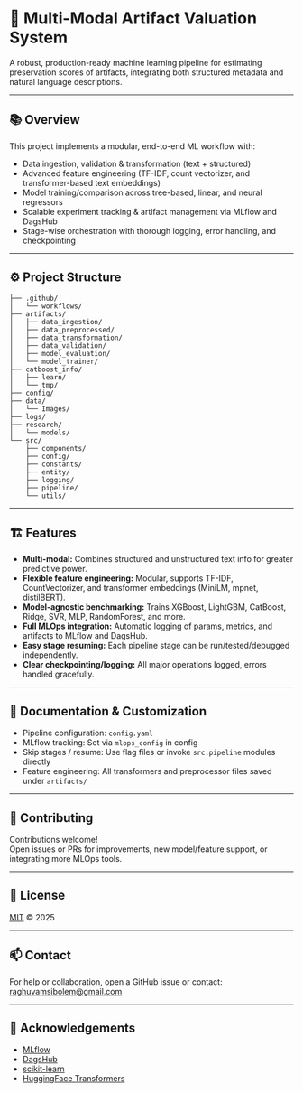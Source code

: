 # 🏺 Multi-Modal Artifact Valuation System

A robust, production-ready machine learning pipeline for estimating preservation scores of artifacts, integrating both structured metadata and natural language descriptions.

---

## 📚 Overview

This project implements a modular, end-to-end ML workflow with:

- Data ingestion, validation & transformation (text + structured)
- Advanced feature engineering (TF-IDF, count vectorizer, and transformer-based text embeddings)
- Model training/comparison across tree-based, linear, and neural regressors
- Scalable experiment tracking & artifact management via MLflow and DagsHub
- Stage-wise orchestration with thorough logging, error handling, and checkpointing

---

## ⚙️ Project Structure
```
├── .github/
│   └── workflows/
├── artifacts/
│   ├── data_ingestion/
│   ├── data_preprocessed/
│   ├── data_transformation/
│   ├── data_validation/
│   ├── model_evaluation/
│   └── model_trainer/
├── catboost_info/
│   ├── learn/
│   └── tmp/
├── config/
├── data/
│   └── Images/
├── logs/
├── research/
│   └── models/
└── src/
    ├── components/
    ├── config/
    ├── constants/
    ├── entity/
    ├── logging/
    ├── pipeline/
    └── utils/
```


---


## 🏗️ Features

- **Multi-modal:** Combines structured and unstructured text info for greater predictive power.
- **Flexible feature engineering:** Modular, supports TF-IDF, CountVectorizer, and transformer embeddings (MiniLM, mpnet, distilBERT).
- **Model-agnostic benchmarking:** Trains XGBoost, LightGBM, CatBoost, Ridge, SVR, MLP, RandomForest, and more.
- **Full MLOps integration:** Automatic logging of params, metrics, and artifacts to MLflow and DagsHub.
- **Easy stage resuming:** Each pipeline stage can be run/tested/debugged independently.
- **Clear checkpointing/logging:** All major operations logged, errors handled gracefully.


---

## 📄 Documentation & Customization

- Pipeline configuration: `config.yaml`
- MLflow tracking: Set via `mlops_config` in config
- Skip stages / resume: Use flag files or invoke `src.pipeline` modules directly
- Feature engineering: All transformers and preprocessor files saved under `artifacts/`

---

## 🤝 Contributing

Contributions welcome!  
Open issues or PRs for improvements, new model/feature support, or integrating more MLOps tools.

---

## 📄 License

[MIT](LICENSE) © 2025 <Your Raghu Vamsi>

---

## 📫 Contact

For help or collaboration, open a GitHub issue or contact: <raghuvamsibolem@gmail.com>

---

## 🙏 Acknowledgements

- [MLflow](https://mlflow.org/)
- [DagsHub](https://dagshub.com/)
- [scikit-learn](https://scikit-learn.org/)
- [HuggingFace Transformers](https://huggingface.co/)




